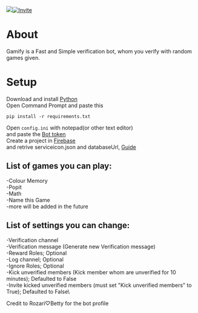 ![](https://cdn.discordapp.com/avatars/909367670833561600/ae7b0acc222c2c9cda70d051357ff20a.png?size=256)[![Invite](https://media.discordapp.net/attachments/972386427205734471/985588331775656056/button_invite-gamify_1.png)](https://discord.com/api/oauth2/authorize?client_id=909367670833561600&permissions=268520515&scope=bot)
# About
Gamify is a Fast and Simple verification bot,
whom you verify with random games given.

# Setup
Download and install [Python](https://www.python.org/downloads/)\
Open Command Prompt and paste this
```
pip install -r requirements.txt
```
Open `config.ini` with notepad(or other text editor)\
and paste the [Bot token](https://www.writebots.com/discord-bot-token/)\
Create a project in [Firebase](https://console.firebase.google.com/u/0/)\
and retrive serviceicon.json and databaseUrl, [Guide](https://firebase.google.com/docs/admin/setup)
## List of games you can play:
-Colour Memory\
-Popit\
-Math\
-Name this Game \
-more will be added in the future

## List of settings you can change:
-Verification channel\
-Verification message (Generate new Verification message)\
-Reward Roles; Optional\
-Log channel; Optional\
-Ignore Roles; Optional\
-Kick unverified members (Kick member whom are unverified for 10 minutes); Defaulted to False\
-Invite kicked unverified members (must set "Kick unverified members" to True); Defaulted to False\

Credit to Rozari♡Betty for the bot profile
